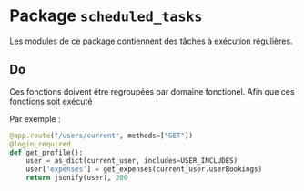 # Package `scheduled_tasks`

Les modules de ce package contiennent des tâches à exécution régulières.

## Do
Ces fonctions doivent être regroupées par domaine fonctionel.
Afin que ces fonctions soit exécuté

Par exemple :
```python
@app.route("/users/current", methods=["GET"])
@login_required
def get_profile():
    user = as_dict(current_user, includes=USER_INCLUDES)
    user['expenses'] = get_expenses(current_user.userBookings)
    return jsonify(user), 200
```
